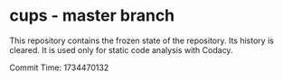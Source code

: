 # cups - master branch

This repository contains the frozen state of the repository.
Its history is cleared. It is used only for static code
analysis with Codacy.

Commit Time: 1734470132